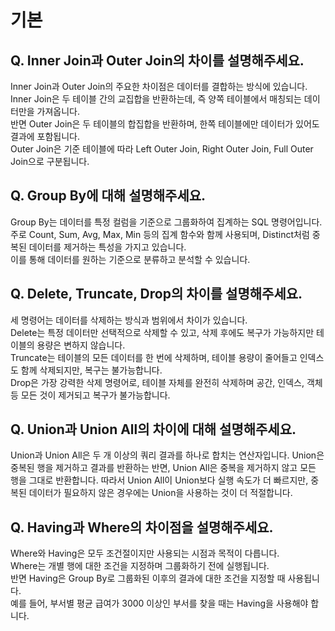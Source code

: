 # 기본

## **Q. Inner Join과 Outer Join의 차이를 설명해주세요.**

Inner Join과 Outer Join의 주요한 차이점은 데이터를 결합하는 방식에 있습니다.\
Inner Join은 두 테이블 간의 교집합을 반환하는데, 즉 양쪽 테이블에서 매칭되는 데이터만을 가져옵니다.\
반면 Outer Join은 두 테이블의 합집합을 반환하며, 한쪽 테이블에만 데이터가 있어도 결과에 포함됩니다.\
Outer Join은 기준 테이블에 따라 Left Outer Join, Right Outer Join, Full Outer Join으로 구분됩니다.



## **Q. Group By에 대해 설명해주세요.**

Group By는 데이터를 특정 컬럼을 기준으로 그룹화하여 집계하는 SQL 명령어입니다.\
주로 Count, Sum, Avg, Max, Min 등의 집계 함수와 함께 사용되며, Distinct처럼 중복된 데이터를 제거하는 특성을 가지고 있습니다.\
이를 통해 데이터를 원하는 기준으로 분류하고 분석할 수 있습니다.



## **Q. Delete, Truncate, Drop의 차이를 설명해주세요.**

세 명령어는 데이터를 삭제하는 방식과 범위에서 차이가 있습니다.\
Delete는 특정 데이터만 선택적으로 삭제할 수 있고, 삭제 후에도 복구가 가능하지만 테이블의 용량은 변하지 않습니다.\
Truncate는 테이블의 모든 데이터를 한 번에 삭제하며, 테이블 용량이 줄어들고 인덱스도 함께 삭제되지만, 복구는 불가능합니다.\
Drop은 가장 강력한 삭제 명령어로, 테이블 자체를 완전히 삭제하며 공간, 인덱스, 객체 등 모든 것이 제거되고 복구가 불가능합니다.



## **Q. Union과 Union All의 차이에 대해 설명해주세요.**

Union과 Union All은 두 개 이상의 쿼리 결과를 하나로 합치는 연산자입니다. Union은 중복된 행을 제거하고 결과를 반환하는 반면, Union All은 중복을 제거하지 않고 모든 행을 그대로 반환합니다. 따라서 Union All이 Union보다 실행 속도가 더 빠르지만, 중복된 데이터가 필요하지 않은 경우에는 Union을 사용하는 것이 더 적절합니다.



## **Q. Having과 Where의 차이점을 설명해주세요.**

Where와 Having은 모두 조건절이지만 사용되는 시점과 목적이 다릅니다.\
Where는 개별 행에 대한 조건을 지정하며 그룹화하기 전에 실행됩니다.\
반면 Having은 Group By로 그룹화된 이후의 결과에 대한 조건을 지정할 때 사용됩니다.\
예를 들어, 부서별 평균 급여가 3000 이상인 부서를 찾을 때는 Having을 사용해야 합니다.
